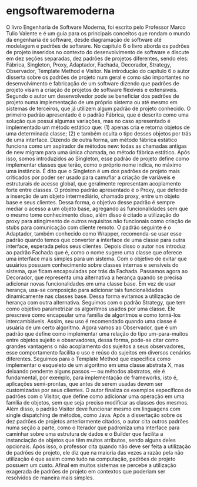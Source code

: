 # engsoftwaremoderna

O livro Engenharia de Software Moderna, foi escrito pelo Professor Marco Tulio Valente e é um guia para os principais conceitos que rondam o mundo da engenharia de software, desde diagramação de software até modelagem e padrões de software.
No capítulo 6 o livro aborda os padrões de projeto inseridos no contexto do desenvolvimento de software e discute em dez seções separadas, dez padrões de projetos diferentes, sendo eles: Fábrica, Singleton, Proxy, Adaptador, Fachada, Decorador, Strategy, Observador, Template Method e Visitor. Na introdução do capítulo 6 o autor disserta sobre os padrões de projeto num geral e como são importantes no desenvolvimento e fabricação de um software dizendo que padrões de projeto visam a criação de projetos de software flexíveis e extensíveis. Segundo o autor um desenvolvedor pode se beneficiar dos padrões de projeto numa implementação de um próprio sistema ou até mesmo em sistemas de terceiros, que já utilizem algum padrão de projeto conhecido. O primeiro padrão apresentado é o padrão Fábrica, que é descrito como uma solução que possui algumas variações, mas no caso apresentado é implementado um método estático que: (1) apenas cria e retorna objetos de uma determinada classe; (2) e também oculta o tipo desses objetos por trás de uma interface. Dizendo de outra forma, um método fábrica estático funciona como um aspirador de métodos new: todas as chamadas antigas de new migram para uma única chamada, no método fábrica estático. Após isso, somos introduzidos ao Singleton, esse padrão de projeto define como implementar classes que terão, como o próprio nome indica, no máximo uma instância. É dito que o Singleton é um dos padrões de projeto mais criticados por poder ser usado para camuflar a criação de variáveis e estruturais de acesso global, que geralmente representam acoplamento forte entre classes. O próximo padrão apresentado é o Proxy, que defende a inserção de um objeto intermediário, chamado proxy, entre um objeto base e seus clientes. Dessa forma, o objetivo desse padrão é sempre mediar o acesso a um objeto base, agregando as funcionalidades sem que o mesmo tome conhecimento disso, além disso é citado a utilização do proxy para atingimento de outros requisitos não funcionais como criação de stubs para comunicação com cliente remoto. O padrão seguinte é o Adaptador, também conhecido como Wrapper, recomenda-se usar esse padrão quando temos que converter a interface de uma classe para outra interface, esperada pelos seus clientes. Depois disso o autor nos introduz ao padrão Fachada que é, como o nome sugere uma classe que oferece uma interface mais simples para um sistema. Com o objetivo de evitar que usuários possuam conhecimento sobre classes internas e sensíveis do sistema, que ficam encapsuladas por trás da Fachada. Passamos agora ao Decorador, que representa uma alternativa a herança quando se precisa adicionar novas funcionalidades em uma classe base. Em vez de usar herança, usa-se composição para adicionar tais funcionalidades dinamicamente nas classes base. Dessa forma evitamos a utilização de herança com outra alternativa. Seguimos com o padrão Strategy, que tem como objetivo parametrizar os algoritmos usados por uma classe. Ele prescreve como encapsular uma família de algoritmos e como torná-los intercambiáveis. Assim, seu uso é recomendado quando uma classe é usuária de um certo algoritmo. Agora vamos ao Observador, que é um padrão que define como implementar uma relação do tipo um-para-muitos entre objetos sujeito e observadores, dessa forma, pode-se citar como grandes vantagens o não acoplamento dos sujeitos a seus observadores, esse comportamento facilita o uso e reúso do sujeitos em diversos cenários diferentes. Seguimos para o Template Method que especifica como implementar o esqueleto de um algoritmo em uma classe abstrata X, mas deixando pendente alguns passos — ou métodos abstratos, ele é fundamental, por exemplo, para implementação de frameworks, isto é, aplicações semi-prontas, que antes de serem usadas devem ser customizadas por seus clientes. O autor finaliza os exemplos específicos de padrões com o Visitor, que define como adicionar uma operação em uma família de objetos, sem que seja preciso modificar as classes dos mesmos. Além disso, o padrão Visitor deve funcionar mesmo em linguagens com single dispatching de métodos, como Java. Após a dissertação sobre os dez padrões de projetos anteriormente citados, o autor cita outros padrões numa seção a parte, como o Iterador que padroniza uma interface para caminhar sobre uma estrutura de dados e o Builder que facilita a instanciação de objetos que têm muitos atributos, sendo alguns deles opcionais. Após isso, o professor cita quando não deve ser feita a utilização de padrões de projeto, ele diz que na maioria das vezes a razão pela não utilização é que assim como tudo na computação, padrões de projeto possuem um custo. Afinal em muitos sistemas se percebe a utilização exagerada de padrões de projeto em contextos que poderiam ser resolvidos de maneira mais simples.
